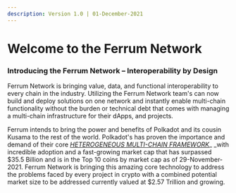 ```yaml
---
description: Version 1.0 | 01-December-2021
---
```


# Welcome to the Ferrum Network

### Introducing the Ferrum Network – Interoperability by Design

Ferrum Network is bringing value, data, and functional interoperability to every chain in the industry. Utilizing the Ferrum Network team's can now build and deploy solutions on one network and instantly enable multi-chain functionality without the burden or technical debt that comes with managing a multi-chain infrastructure for their dApps, and projects.

Ferrum intends to bring the power and benefits of Polkadot and its cousin Kusama to the rest of the world. Polkadot's has proven the importance and demand of their core [_HETEROGENEOUS MULTI-CHAIN FRAMEWORK_](https://polkadot.network/PolkaDotPaper.pdf)_ _with incredible adoption and a fast-growing market cap that has surpassed $35.5 Billion and is in the Top 10 coins by market cap as of 29-November-2021. Ferrum Network is bringing this amazing core technology to address the problems faced by every project in crypto with a combined potential market size to be addressed currently valued at $2.57 Trillion and growing.
